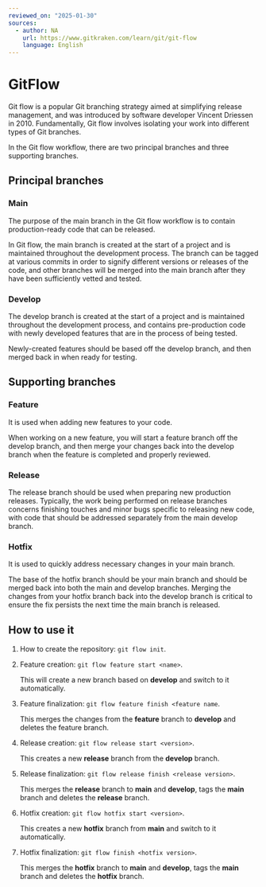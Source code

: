 ```yaml
---
reviewed_on: "2025-01-30"
sources:
  - author: NA
    url: https://www.gitkraken.com/learn/git/git-flow
    language: English
---
```


# GitFlow

Git flow is a popular Git branching strategy aimed at simplifying release management, and was introduced by software developer Vincent Driessen in $2010$. Fundamentally, Git flow involves isolating your work into different types of Git branches.

In the Git flow workflow, there are two principal branches and three supporting branches.

## Principal branches

### Main

The purpose of the main branch in the Git flow workflow is to contain production-ready code that can be released.

In Git flow, the main branch is created at the start of a project and is maintained throughout the development process. The branch can be tagged at various commits in order to signify different versions or releases of the code, and other branches will be merged into the main branch after they have been sufficiently vetted and tested.

### Develop

The develop branch is created at the start of a project and is maintained throughout the development process, and contains pre-production code with newly developed features that are in the process of being tested.

Newly-created features should be based off the develop branch, and then merged back in when ready for testing.

## Supporting branches

### Feature

It is used when adding new features to your code.

When working on a new feature, you will start a feature branch off the develop branch, and then merge your changes back into the develop branch when the feature is completed and properly reviewed.

### Release

The release branch should be used when preparing new production releases. Typically, the work being performed on release branches concerns finishing touches and minor bugs specific to releasing new code, with code that should be addressed separately from the main develop branch.

### Hotfix

It is used to quickly address necessary changes in your main branch.

The base of the hotfix branch should be your main branch and should be merged back into both the main and develop branches. Merging the changes from your hotfix branch back into the develop branch is critical to ensure the fix persists the next time the main branch is released.

## How to use it

1. How to create the repository: `git flow init`.

2. Feature creation: `git flow feature start <name>`.

	This will create a new branch based on **develop** and switch to it automatically.

3. Feature finalization: `git flow feature finish <feature name`.

	This merges the changes from the **feature** branch to **develop** and deletes the feature branch.

4. Release creation: `git flow release start <version>`.

	This creates a new **release** branch from the **develop** branch.

5. Release finalization: `git flow release finish <release version>`.

	This merges the **release** branch to **main** and **develop**, tags the **main** branch and deletes the **release** branch.

6. Hotfix creation: `git flow hotfix start <version>`.


	This creates a new **hotfix** branch from **main** and switch to it automatically.

7. Hotfix finalization: `git flow finish <hotfix version>`.

	This merges the **hotfix** branch to **main** and **develop**, tags the **main** branch and deletes the **hotfix** branch.
